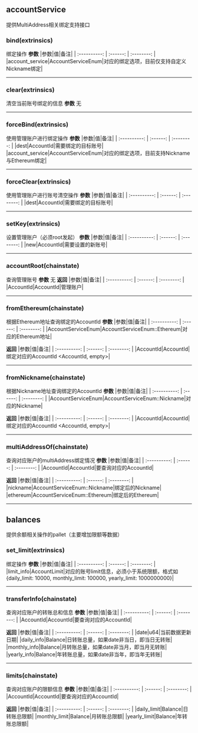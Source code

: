 ## accountService
提供MultiAddress相关绑定支持接口
### bind(extrinsics)
绑定操作
**参数**
|参数|值|备注|
| :----------: | :------: | :--------: |
|account_service|AccountServiceEnum|对应的绑定选项，目前仅支持自定义Nickname绑定|

---

### clear(extrinsics)
清空当前账号绑定的信息
**参数**
无

---

### forceBind(extrinsics)
使用管理账户进行绑定操作
**参数**
|参数|值|备注|
| :----------: | :------: | :--------: |
|dest|AccountId|需要绑定的目标账号|
|account_service|AccountServiceEnum|对应的绑定选项，目前支持Nickname与Ethereum绑定|

---

### forceClear(extrinsics)
使用管理账户进行账号清空操作
**参数**
|参数|值|备注|
| :----------: | :------: | :--------: |
|dest|AccountId|需要绑定的目标账号|

---

### setKey(extrinsics)
设置管理账户（必须root发起）
**参数**
|参数|值|备注|
| :----------: | :------: | :--------: |
|new|AccountId|需要设置的新账号|

---

### accountRoot(chainstate)
查询管理账号
**参数**
无
**返回**
|参数|值|备注|
| :----------: | :------: | :--------: |
|AccountId|AccountId|管理账户|

---

### fromEthereum(chainstate)
根据Ethereum地址查询绑定的AccountId
**参数**
|参数|值|备注|
| :----------: | :------: | :--------: |
|AccountServiceEnum|AccountServiceEnum::Ethereum|对应的Ethereum地址|

**返回**
|参数|值|备注|
| :----------: | :------: | :--------: |
|AccountId|AccountId|绑定对应的AccountId <AccountId, empty>|

---

### fromNickname(chainstate)
根据Nickname地址查询绑定的AccountId
**参数**
|参数|值|备注|
| :----------: | :------: | :--------: |
|AccountServiceEnum|AccountServiceEnum::Nickname|对应的Nickname|

**返回**
|参数|值|备注|
| :----------: | :------: | :--------: |
|AccountId|AccountId|绑定对应的AccountId <AccountId, empty>|

---

### multiAddressOf(chainstate)
查询对应账户的multiAddress绑定情况
**参数**
|参数|值|备注|
| :----------: | :------: | :--------: |
|AccountId|AccountId|要查询对应的AccountId|

**返回**
|参数|值|备注|
| :----------: | :------: | :--------: |
|nickname|AccountServiceEnum::Nickname|绑定后的Nickname|
|ethereum|AccountServiceEnum::Ethereum|绑定后的Ethereum|

---

## balances
提供余额相关操作的pallet（主要增加限额等数据）
### set_limit(extrinsics)
绑定操作
**参数**
|参数|值|备注|
| :----------: | :------: | :--------: |
|limit_info|AccountLimit|对应的账号limit信息，必须小于系统限额，格式如{daily_limit: 10000, monthly_limit: 100000, yearly_limit: 1000000000}|

---

### transferInfo(chainstate)
查询对应账户的转账总和信息
**参数**
|参数|值|备注|
| :----------: | :------: | :--------: |
|AccountId|AccountId|要查询对应的AccountId|

**返回**
|参数|值|备注|
| :----------: | :------: | :--------: |
|date|u64|当前数据更新日期|
|daily_info|Balance|日转账总量，如果date非当日，即当日无转账|
|monthly_info|Balance|月转账总量，如果date非当月，即当月无转账|
|yearly_info|Balance|年转账总量，如果date非当年，即当年无转账|

---

### limits(chainstate)
查询对应账户的限额信息
**参数**
|参数|值|备注|
| :----------: | :------: | :--------: |
|AccountId|AccountId|要查询对应的AccountId|

**返回**
|参数|值|备注|
| :----------: | :------: | :--------: |
|daily_limit|Balance|日转账总限额|
|monthly_limit|Balance|月转账总限额|
|yearly_limit|Balance|年转账总限额|